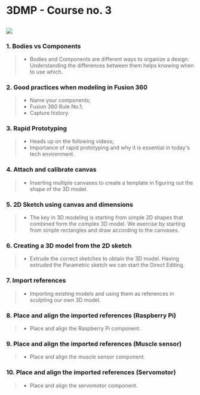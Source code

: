 # 3DMP - Course no. 3
![](https://github.com/Burdun/3DMP_private/blob/main/readme_courses_personal_projects/Clock.png)
------------------------------------------------------------------------------------------------
### 1. Bodies vs Components
> - Bodies and Components are different ways to organize a design. Understanding the differences between them helps knowing when to use which.
### 2. Good practices when modeling in Fusion 360
> - Name your components;
> - Fusion 360 Rule No.1;
> - Capture history.
### 3. Rapid Prototyping
> - Heads up on the following videos;
> - Importance of rapid prototyping and why it is essential in today's tech environment.
### 4. Attach and calibrate canvas
> - Inserting multiple canvases to create a template in figuring out the shape of the 3D model.
### 5. 2D Sketch using canvas and dimensions
> - The key in 3D modeling is starting from simple 2D shapes that combined form the complex 3D model. We exercise by starting from simple rectangles and draw according to the canvases.
### 6. Creating a 3D model from the 2D sketch
> - Extrude the correct sketches to obtain the 3D model. Having extruded the Parametric sketch we can start the Direct Editing.
### 7. Import references
> - Importing existing models and using them as references in sculpting our own 3D model.
### 8. Place and align the imported references (Raspberry Pi)
> - Place and align the Raspberry Pi component.
### 9. Place and align the imported references (Muscle sensor)
> - Place and align the muscle sensor component.
### 10. Place and align the imported references (Servomotor)
> - Place and align the servomotor component.
